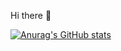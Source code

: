 Hi there 👋

[![Anurag's GitHub stats](https://github-readme-stats.vercel.app/api?username=ChiHyun-Park&show_icons=true&theme=radical)](https://github.com/anuraghazra/github-readme-stats)
